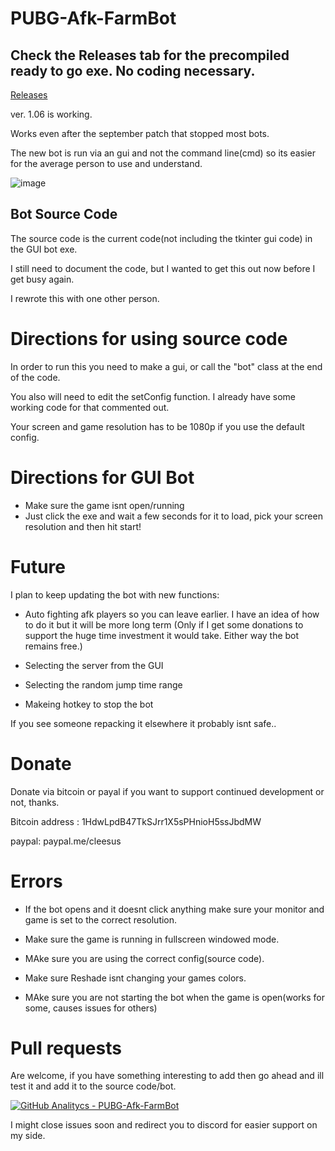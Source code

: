 # PUBG-Afk-FarmBot

## Check the Releases tab for the precompiled ready to go exe. No coding necessary.   

[Releases](https://github.com/Clintoxen/PUBG-Afk-FarmBot/releases "GUIBot")

ver. 1.06 is working. 

Works even after the september patch that stopped most bots.

The new bot is run via an gui and not the command line(cmd) so its easier for the average person to use and understand. 


![image](https://i.imgur.com/g1D9wEJ.png)

## Bot Source Code
The source code is the current code(not including the tkinter gui code) in the GUI bot exe. 

I still need to document the code, but I wanted to get this out now before I get busy again.

I rewrote this with one other person.

# Directions for using source code

In order to run this you need to make a gui, or call the "bot" class at the end of the code. 

You also will need to edit the setConfig function. I already have some working code for that commented out.

Your screen and game resolution has to be 1080p if you use the default config.

# Directions for GUI Bot
* Make sure the game isnt open/running
* Just click the exe and wait a few seconds for it to load, pick your screen resolution and then hit start!

# Future

I plan to keep updating the bot with new functions: 

* Auto fighting afk players so you can leave earlier. I have an idea of how to do it but it will be more long term (Only if I get some donations to support the huge time investment it would take. Either way the bot remains free.)

* Selecting  the server from the GUI

* Selecting the random jump time range

* Makeing hotkey to stop the bot

If you see someone repacking it elsewhere it probably isnt safe..

# Donate
Donate via bitcoin or payal if you want to support continued development or not, thanks. 

Bitcoin address : 1HdwLpdB47TkSJrr1X5sPHnioH5ssJbdMW 

paypal: paypal.me/cleesus

# Errors

* If the bot opens and it doesnt click anything make sure your monitor and game is set to the correct resolution. 

* Make sure the game is running in fullscreen windowed mode. 

* MAke sure you are using the correct config(source code).

* Make sure Reshade isnt changing your games colors.

* MAke sure you are not starting the bot when the game is open(works for some, causes issues for others)

# Pull requests
Are welcome, if you have something interesting to add then go ahead and ill test it and add it to the source code/bot.


[![GitHub Analitycs - PUBG-Afk-FarmBot](http://github-analytics.apphb.com/badges/RepositoryDownloads/109323214.svg)](http://github-analytics.apphb.com/) 

I might close issues soon and redirect you to discord for easier support on my side.

